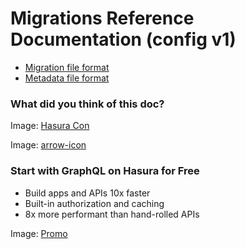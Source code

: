 # Migrations Reference Documentation (config v1)

- [ Migration file format ](https://hasura.io/docs/latest/migrations-metadata-seeds/legacy-configs/config-v1/reference/migration-file-format/)
- [ Metadata file format ](https://hasura.io/docs/latest/migrations-metadata-seeds/legacy-configs/config-v1/reference/metadata-file-format/)


### What did you think of this doc?

Image: [ Hasura Con ](https://res.cloudinary.com/dh8fp23nd/image/upload/v1686154570/hasura-con-2023/has-con-light-date_r2a2ud.png)

Image: [ arrow-icon ](https://res.cloudinary.com/dh8fp23nd/image/upload/v1683723549/main-web/chevron-right_ldbi7d.png)

### Start with GraphQL on Hasura for Free

- Build apps and APIs 10x faster
- Built-in authorization and caching
- 8x more performant than hand-rolled APIs


Image: [ Promo ](https://hasura.io/docs/assets/images/hasura-free-ff60e409244e0ea12b5a3045d1a9096b.png)